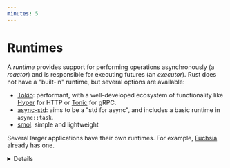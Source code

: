 ```yaml
---
minutes: 5
---
```

# Runtimes

A *runtime* provides support for performing operations asynchronously (a
*reactor*) and is responsible for executing futures (an *executor*). Rust does not have a
"built-in" runtime, but several options are available:

 * [Tokio](https://tokio.rs/): performant, with a well-developed ecosystem of
   functionality like [Hyper](https://hyper.rs/) for HTTP or
   [Tonic](https://github.com/hyperium/tonic) for gRPC.
 * [async-std](https://async.rs/): aims to be a "std for async", and includes a
   basic runtime in `async::task`.
 * [smol](https://docs.rs/smol/latest/smol/): simple and lightweight

Several larger applications have their own runtimes. For example,
[Fuchsia](https://fuchsia.googlesource.com/fuchsia/+/refs/heads/main/src/lib/fuchsia-async/src/lib.rs)
already has one.

<details>

* Note that of the listed runtimes, only Tokio is supported in the Rust
  playground. The playground also does not permit any I/O, so most interesting
  async things can't run in the playground.

</details>
